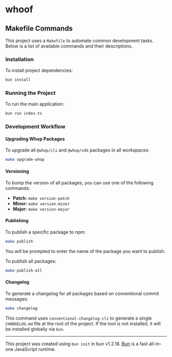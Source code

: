 # whoof

## Makefile Commands

This project uses a `Makefile` to automate common development tasks. Below is a list of available commands and their descriptions.

### Installation

To install project dependencies:

```bash
bun install
```

### Running the Project

To run the main application:

```bash
bun run index.ts
```

### Development Workflow

#### Upgrading Whop Packages

To upgrade all `@whop/cli` and `@whop/sdk` packages in all workspaces:

```bash
make upgrade-whop
```

#### Versioning

To bump the version of all packages, you can use one of the following commands:

- **Patch:** `make version-patch`
- **Minor:** `make version-minor`
- **Major:** `make version-major`

#### Publishing

To publish a specific package to npm:

```bash
make publish
```

You will be prompted to enter the name of the package you want to publish.

To publish all packages:

```bash
make publish-all
```

#### Changelog

To generate a changelog for all packages based on conventional commit messages:

```bash
make changelog
```

This command uses `conventional-changelog-cli` to generate a single `CHANGELOG.md` file at the root of the project. If the tool is not installed, it will be installed globally via `bun`.

---

This project was created using `bun init` in bun v1.2.18. [Bun](https://bun.sh) is a fast all-in-one JavaScript runtime.
